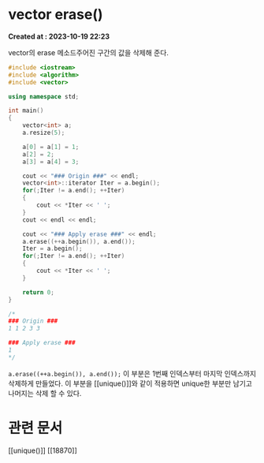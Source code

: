 # vector erase() 
**Created at : 2023-10-19 22:23**

vector의 erase 메소드주어진 구간의 값을 삭제해 준다.

```cpp
#include <iostream>
#include <algorithm>
#include <vector>

using namespace std;

int main()
{
    vector<int> a;
    a.resize(5);

    a[0] = a[1] = 1;
    a[2] = 2;
    a[3] = a[4] = 3;

    cout << "### Origin ###" << endl;
    vector<int>::iterator Iter = a.begin();
    for(;Iter != a.end(); ++Iter)
    {
        cout << *Iter << ' ';
    }
    cout << endl << endl;

    cout << "### Apply erase ###" << endl;
    a.erase((++a.begin()), a.end());
    Iter = a.begin();
    for(;Iter != a.end(); ++Iter)
    {
        cout << *Iter << ' ';
    }

    return 0;
}

/*
### Origin ###
1 1 2 3 3

### Apply erase ###
1
*/
```

`a.erase((++a.begin()), a.end());`
이 부분은 1번째 인덱스부터 마지막 인덱스까지 삭제하게 만들었다. 이 부분을 [[unique()]]와 같이 적용하면 unique한 부분만 남기고 나머지는 삭제 할 수 있다.

# 관련 문서
[[unique()]]
[[18870]]

